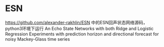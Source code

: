 # ESN 
https://github.com/alexander-rakhlin/ESN 中的ESN回声状态网络源码，python3环境下运行
An Echo State Networks with both Ridge and Logistic Regression
Experiments with prediction horizon and directional forecast for noisy Mackey-Glass time series
